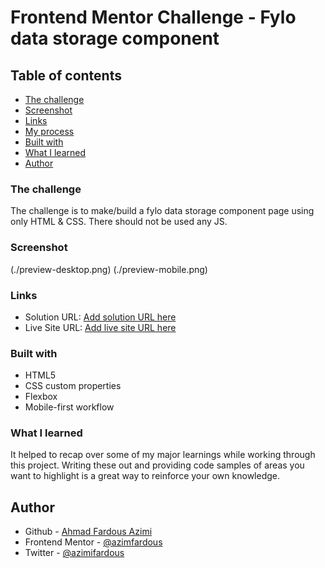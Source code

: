 # Frontend Mentor Challenge - Fylo data storage component

## Table of contents

- [The challenge](#the-challenge)
- [Screenshot](#screenshot)
- [Links](#links)
- [My process](#my-process)
- [Built with](#built-with)
- [What I learned](#what-i-learned)
- [Author](#author)

### The challenge

The challenge is to make/build a fylo data storage component page using only HTML & CSS.
There should not be used any JS.

### Screenshot

(./preview-desktop.png)
(./preview-mobile.png)

### Links

- Solution URL: [Add solution URL here](https://your-solution-url.com)
- Live Site URL: [Add live site URL here](https://your-live-site-url.com)

### Built with

- HTML5
- CSS custom properties
- Flexbox
- Mobile-first workflow

### What I learned

It helped to recap over some of my major learnings while working through this project.
Writing these out and providing code samples of areas you want to highlight is a great way to reinforce your own knowledge.

## Author

- Github - [Ahmad Fardous Azimi](https://github.com/azimifardous)
- Frontend Mentor - [@azimfardous](https://www.frontendmentor.io/profile/azimifardous)
- Twitter - [@azimifardous](https://www.twitter.com/azimifardous)
